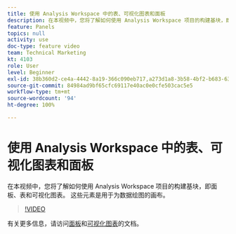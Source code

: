 ```yaml
---
title: 使用 Analysis Workspace 中的表、可视化图表和面板
description: 在本视频中，您将了解如何使用 Analysis Workspace 项目的构建基块，即面板、表和可视化图表。 这些元素是用于为数据绘图的画布。
feature: Panels
topics: null
activity: use
doc-type: feature video
team: Technical Marketing
kt: 4103
role: User
level: Beginner
exl-id: 38b360d2-ce4a-4442-8a19-366c090eb717,a273d1a8-3b58-4bf2-b683-638d26a1cc4e
source-git-commit: 84984ad9bf65cfc69117e40ac0e0cfe503cac5e5
workflow-type: tm+mt
source-wordcount: '94'
ht-degree: 100%

---
```


# 使用 Analysis Workspace 中的表、可视化图表和面板

在本视频中，您将了解如何使用 Analysis Workspace 项目的构建基块，即面板、表和可视化图表。 这些元素是用于为数据绘图的画布。

>[!VIDEO](https://video.tv.adobe.com/v/33234/?quality=12&learn=on&captions=chi_hans)

有关更多信息，请访问[面板](https://experienceleague.adobe.com/docs/analytics/analyze/analysis-workspace/panels/panels.html?lang=zh-Hans)和[可视化图表](https://experienceleague.adobe.com/docs/analytics/analyze/analysis-workspace/visualizations/freeform-analysis-visualizations.html?lang=zh-Hans)的文档。

